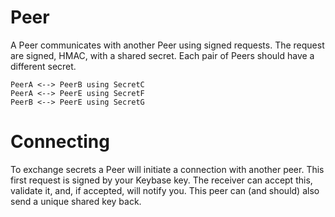 # Peer

A Peer communicates with another Peer using signed requests.
The request are signed, HMAC, with a shared secret.
Each pair of Peers should have a different secret.

	PeerA <--> PeerB using SecretC
	PeerA <--> PeerE using SecretF
	PeerB <--> PeerE using SecretG

# Connecting

To exchange secrets a Peer will initiate a connection with another peer.
This first request is signed by your Keybase key.
The receiver can accept this, validate it, and, if accepted, will notify you.
This peer can (and should) also send a unique shared key back.
